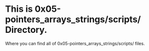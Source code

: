 # This is 0x05-pointers_arrays_strings/scripts/ Directory.
Where you can find all of 0x05-pointers_arrays_strings/scripts/ files.

